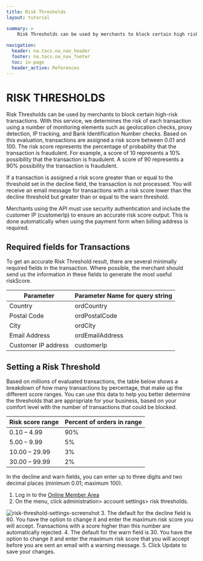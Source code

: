 ```yaml
---
title: Risk Thresholds
layout: tutorial

summary: >
    Risk Thresholds can be used by merchants to block certain high risk transactions.
    
navigation:
  header: na.tocs.na_nav_header
  footer: na.tocs.na_nav_footer
  toc: in-page
  header_active: References
---
```



# RISK THRESHOLDS
Risk Thresholds can be used by merchants to block certain high-risk transactions. With this service, we determines the risk of each transaction using a number of monitoring elements such as geolocation checks, proxy detection, IP tracking, and Bank Identification Number checks. Based on this evaluation, transactions are assigned a risk score between 0.01 and 100. The risk score represents the percentage of probability that the transaction is fraudulent. For example, a score of 10 represents a 10% possibility that the transaction is fraudulent. A score of 90 represents a 90% possibility the transaction is fraudulent.

If a transaction is assigned a risk score greater than or equal to the threshold set in the decline field, the transaction is not processed. You will receive an email message for transactions with a risk score lower than the decline threshold but greater than or equal to the warn threshold.

Merchants using the API must use security authentication and include the customer IP (customerIp) to ensure an accurate risk score output. This is done automatically when using the payment form when billing address is required.

## Required fields for Transactions
To get an accurate Risk Threshold result, there are several minimally required fields in the transaction. Where possible, the merchant should send us the information in these fields to generate the most useful riskScore.

| Parameter 	      | Parameter Name for query string |
| ------------------- | ------------------------------- |
| Country   	  	  |	ordCountry						|
| Postal Code   	  |	ordPostalCode					|
| City   	  		  |	ordCity							|
| Email Address   	  |	ordEmailAddress					|
| Customer IP address |	customerIp						|

## Setting a Risk Threshold
Based on millions of evaluated transactions, the table below shows a breakdown of how many transactions by percentage, that make up the different score ranges. You can use this data to help you better determine the thresholds that are appropriate for your business, based on your comfort level with the number of transactions that could be blocked.

| Risk score range  | Percent of orders in range |
| ----------------- | -------------------------- |
| 0.10 – 4.99       | 90%						 |
| 5.00 – 9.99       | 5%						 |
| 10.00 – 29.99     | 3%						 |
| 30.00 – 99.99     | 2%						 |


In the decline and warn fields, you can enter up to three digits and two decimal places (minimum 0.01; maximum 100).

1. Log in to the [Online Member Area][back-office]
2. On the menu, click administration> account settings> risk thresholds.
<img src="/docs/references/risk_thresholds/risk_threshold.png" alt="risk-threshold-settings-screenshot">
3. The default for the decline field is 60. You have the option to change it and enter the maximum risk score you will accept. Transactions with a score higher than this number are automatically rejected.
4. The default for the warn field is 30. You have the option to change it and enter the maximum risk score that you will accept before you are sent an email with a warning message.
5. Click Update to save your changes.

[back-office]: https://web.na.bambora.com